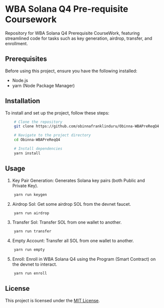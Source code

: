 # WBA Solana Q4 Pre-requisite Coursework

Repository for WBA Solana Q4 Prerequisite CourseWork, featuring streamlined code for tasks such as key generation, airdrop, transfer, and enrollment.

## Prerequisites

Before using this project, ensure you have the following installed:

- Node.js
- yarn (Node Package Manager)

## Installation

To install and set up the project, follow these steps:

```bash
    # Clone the repository
    git clone https://github.com/obinnafranklinduru/Obinna-WBAPreReqQ4

    # Navigate to the project directory
    cd Obinna-WBAPreReqQ4

    # Install dependencies
    yarn install

```

## Usage

1. Key Pair Generation: Generates Solana key pairs (both Public and Private Key).

```bash
    yarn run keygen
```

2. Airdrop Sol: Get some airdrop SOL from the devnet faucet.

```bash
    yarn run airdrop
```

3. Transfer Sol: Transfer SOL from one wallet to another.

```bash
    yarn run transfer
```

4. Empty Account: Transfer all SOL from one wallet to another.

```bash
    yarn run empty
```

5. Enroll: Enroll in WBA Solana Q4 using the Program (Smart Contract) on the devnet to interact.

```bash
    yarn run enroll
```

## License

This project is licensed under the [MIT License]("https://github.com/obinnafranklinduru/WBA_prerequisite/blob/main/LICENSE").
